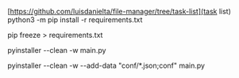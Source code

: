 [https://github.com/luisdanielta/file-manager/tree/task-list](task list)
python3 -m pip install -r requirements.txt

pip freeze > requirements.txt

pyinstaller --clean -w main.py

pyinstaller --clean -w --add-data "conf/*.json;conf" main.py